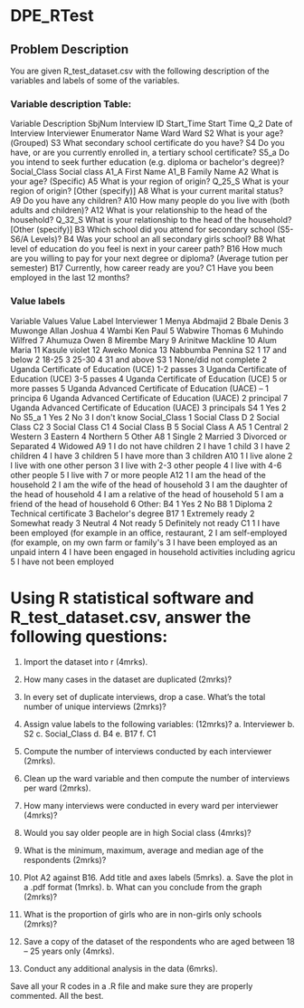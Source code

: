 # DPE_RTest

## Problem Description
You are given R_test_dataset.csv with the following description of the variables and labels of some of the variables. 

### Variable description Table:

Variable	Description
SbjNum	Interview ID
Start_Time	Start Time
Q_2	Date of Interview
Interviewer	Enumerator Name
Ward	Ward
S2	What is your age?(Grouped)
S3	What secondary school certificate do you have?
S4	Do you have, or are you currently enrolled in, a tertiary school certificate?
S5_a	Do you intend to seek further education (e.g. diploma or bachelor's degree)?
Social_Class	Social class
A1_A	First Name
A1_B	Family Name
A2	What is your age? (Specific)
A5	What is your region of origin?
Q_25_S	What is your region of origin?  [Other (specify)]
A8	What is your current marital status?
A9	Do you have any children?
A10	How many people do you live with (both adults and children)?
A12	What is your relationship to the head of the household?
Q_32_S	What is your relationship to the head of the household?  [Other (specify)]
B3	Which school did you attend for secondary school (S5-S6/A Levels)?
B4	Was your school an all secondary girls school?
B8	What level of education do you feel is next in your career path?
B16	How much are you willing to pay for your next degree or diploma? (Average tution per semester)
B17	Currently, how career ready are you?
C1	Have you been employed in the last 12 months?



### Value labels

Variable Values
Value	Label
Interviewer	1	Menya Abdmajid
	2	Bbale Denis
	3	Muwonge Allan Joshua
	4	Wambi Ken Paul
	5	Wabwire Thomas
	6	Muhindo Wilfred
	7	Ahumuza Owen
	8	Mirembe Mary
	9	Arinitwe Mackline
	10	Alum Maria
	11	Kasule violet
	12	Aweko Monica
	13	Nabbumba Pennina
S2	1	17 and below
	2	18-25
	3	25-30
	4	31 and above
S3	1	None/did not complete
	2	Uganda Certificate of Education (UCE) 1-2 passes
	3	Uganda Certificate of Education (UCE) 3-5 passes
	4	Uganda Certificate of Education (UCE) 5 or more passes
	5	Uganda Advanced Certificate of Education (UACE) – 1 principa
	6	Uganda Advanced Certificate of Education (UACE) 2 principal
	7	Uganda Advanced Certificate of Education (UACE) 3 principals
S4	1	Yes
	2	No
S5_a	1	Yes
	2	No
	3	I don't know
Social_Class	1	Social Class D
	2	Social Class C2
	3	Social Class C1
	4	Social Class B
	5	Social Class A
A5	1	Central
	2	Western
	3	Eastern
	4	Northern
	5	Other
A8	1	Single
	2	Married
	3	Divorced or Separated
	4	Widowed
A9	1	I do not have children
	2	I have 1 child
	3	I have 2 children
	4	I have 3 children
	5	I have more than 3 children
A10	1	I live alone
	2	I live with one other person
	3	I live with 2-3 other people
	4	I live with 4-6 other people
	5	I live with 7 or more people
A12	1	I am the head of the household
	2	I am the wife of the head of household
	3	I am the daughter of the head of household
	4	I am a relative of the head of household
	5	I am a friend of the head of household
	6	Other:
B4	1	Yes
	2	No
B8	1	Diploma
	2	Technical certificate
	3	Bachelor's degree
B17	1	Extremely ready
	2	Somewhat ready
	3	Neutral
	4	Not ready
	5	Definitely not ready
C1	1	I have been employed (for example in an office, restaurant,
	2	I am self-employed (for example, on my own farm or family's
	3	I have been employed as an unpaid intern
	4	I have been engaged in household activities including agricu
	5	I have not been employed

# Using R statistical software and R_test_dataset.csv, answer the following questions:

1.	Import the dataset into r (4mrks).

2.	How many cases in the dataset are duplicated (2mrks)?

3.	In every set of duplicate interviews, drop a case. What’s the total number of unique interviews (2mrks)?

4.	Assign value labels to the following variables: (12mrks)?
a.	Interviewer
b.	S2
c.	Social_Class
d.	B4
e.	B17
f.	C1

5.	Compute the number of interviews conducted by each interviewer (2mrks).

6.	Clean up the ward variable and then compute the number of interviews per ward (2mrks).

7.	How many interviews were conducted in every ward per interviewer (4mrks)?

8.	Would you say older people are in high Social class (4mrks)?

9.	What is the minimum, maximum, average and median age of the respondents (2mrks)?

10.	Plot A2 against B16. Add title and axes labels (5mrks). 
a.	Save the plot in a .pdf format (1mrks).
b.	What can you conclude from the graph (2mrks)?

11.	What is the proportion of girls who are in non-girls only schools (2mrks)?

12.	 Save a copy of the dataset of the respondents who are aged between 18 – 25 years only (4mrks).

13.	Conduct any additional analysis in the data (6mrks).

Save all your R codes in a .R file and make sure they are properly commented.
All the best.
